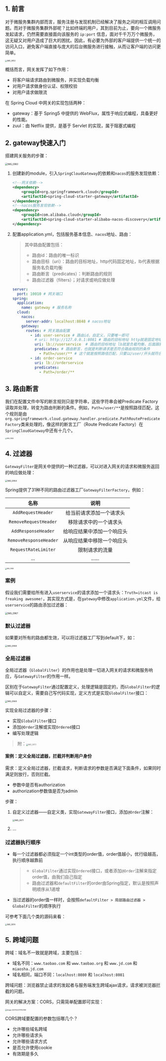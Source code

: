 ## 1. 前言

对于微服务集群内部而言，服务注册与发现机制已经解决了服务之间的相互调用问题。而对于微服务集群外部呢？比如终端的用户，其到目前为止，要向一个微服务发起请求，仍然需要直接面向该服务的 `ip:port` 信息，面对千千万万个微服务，这无疑又对用户造成了巨大的困扰。因此，有必要为外部的客户端提供一个统一的访问入口，避免客户端直接与庞大的后台微服务进行接触，从而让客户端的访问更简单。

<img src="https://chua-n.gitee.io/figure-bed/notebook/JavaWeb/SpringCloud/IMG_0953.JPG" alt="IMG_0953" style="zoom:40%;" />

概括而言，网关发挥了如下作用：

- 将客户端请求路由到微服务，并实现负载均衡
- 对用户请求做身份认证、权限校验
- 对用户请求做限流

在 Spring Cloud 中网关的实现包括两种：

- gateway：基于 Spring5 中提供的 WebFlux，属性于响应式编程，具备更好的性能。
- zuul：由 Netflix 提供，是基于 Servlet 的实现，属于阻塞式编程

## 2. gateway快速入门

搭建网关服务的步骤：

<img src="https://chua-n.gitee.io/figure-bed/notebook/JavaWeb/SpringCloud/IMG_0960.JPG" alt="IMG_0960" style="zoom:50%;" />

1. 创建新的module，引入`SpringCloudGateway`的依赖和`nacos`的服务发现依赖：

    ```xml
    <!--网关依赖-->
    <dependency>
        <groupId>org.springframework.cloud</groupId>
        <artifactId>spring-cloud-starter-gateway</artifactId>
    </dependency>
    <!--nacos服务发现依赖-->
    <dependency>
        <groupId>com.alibaba.cloud</groupId>
        <artifactId>spring-cloud-starter-alibaba-nacos-discovery</artifactId>
    </dependency>
    ```

2. 配置application.yml，包括服务基本信息、`nacos`地址、路由：

    > 其中路由配置包括：
    >
    > - 路由id：路由的唯一标识
    > - 路由目标（uri）：路由的目标地址，http代码固定地址，lb代表根据服务名负载均衡
    > - 路由断言（predicates）：判断路由的规则
    > - 路由过滤器（filters）；对请求或响应做处理

    ```yml
    server:
      port: 10010 # 网关端口
    spring:
      application:
        name: gateway # 服务名称
      cloud:
        nacos:
          server-addr: localhost:8848 # nacos地址
        gateway:
          routes: # 网关路由配置
            - id: user-service # 路由id，自定义，只要唯一即可
              # uri: http://127.0.0.1:8081 # 路由的目标地址 http就是固定地址
              uri: lb://userservice  # 路由的目标地址 lb就是负载均衡，后面跟服务名称
              predicates: # 路由断言，也就是判断请求是否符合路由规则的条件
                - Path=/user/** # 这个就是按照路径匹配，只要以/user/开头就符合要求
            - id: order-service
              uri: lb://orderservice
              predicates:
                - Path=/order/**
    ```

## 3. 路由断言

我们在配置文件中写的断言规则只是字符串，这些字符串会被Predicate Factory读取并处理，转变为路由判断的条件。例如，`Path=/user/**`是按照路径匹配，这个规则是由`org.springframework.cloud.gateway.handler.predicate.PathRoutePredicateFactory`类来处理的，像这样的断言工厂（Route Predicate Factory）在`SpringCloudGateway`中还有十几个。

<img src="https://chua-n.gitee.io/figure-bed/notebook/JavaWeb/SpringCloud/IMG_0963.JPG" alt="IMG_0963" style="zoom:33%;" />

## 4. 过滤器

`GatewayFilter`是网关中提供的一种过滤器，可以对进入网关的请求和微服务返回的响应做处理：

<img src="https://chua-n.gitee.io/figure-bed/notebook/JavaWeb/SpringCloud/IMG_0964.JPG" alt="IMG_0964" style="zoom:45%;" />

Spring提供了31种不同的路由过滤器工厂`GatewayFilterFactory`，例如：

|          名称          |            说明            |
| :--------------------: | :------------------------: |
|   `AddRequestHeader`   |  给当前请求添加一个请求头  |
| `RemoveRequestHeader`  |   移除请求中的一个请求头   |
|  `AddResponseHeader`   | 给响应结果中添加一个响应头 |
| `RemoveResponseHeader` | 从响应结果中移除一个响应头 |
|  `RequestRateLimiter`  |       限制请求的流量       |
|          ...           |           ......           |

<img src="https://chua-n.gitee.io/figure-bed/notebook/JavaWeb/SpringCloud/IMG_0966.JPG" alt="IMG_0966" style="zoom:33%;" />

### 案例

假设我们需要给所有进入`userservice`的请求添加一个请求头：`Truth=itcast is freaking awesome!`，其实现方式是，在`gateway`中修改`application.yml`文件，给`userservice`的路由添加过滤器：

<img src="https://chua-n.gitee.io/figure-bed/notebook/JavaWeb/SpringCloud/IMG_0967.JPG" alt="IMG_0967" style="zoom:50%;" />

### 默认过滤器

如果要对所有的路由都生效，可以将过滤器工厂写到default下，如：

<img src="https://chua-n.gitee.io/figure-bed/notebook/JavaWeb/SpringCloud/IMG_0968.JPG" alt="IMG_0968" style="zoom:45%;" />

### 全局过滤器

全局过滤器（`GlobalFilter`）的作用也是处理一切进入网关的请求和微服务响应，与`GatewayFilter`的作用一样。

区别在于`GatewayFilter`通过配置定义，处理逻辑是固定的，而`GlobalFilter`的逻辑可以自定义，需要自己写代码实现，定义方式是实现`GlobalFilter`接口：

<img src="https://chua-n.gitee.io/figure-bed/notebook/JavaWeb/SpringCloud/IMG_0969.JPG" alt="IMG_0969" style="zoom:45%;" />

实现全局过滤器的步骤：

- 实现`GlobalFilter`接口
- 添加`@Order`注解或实现`Ordered`接口
- 编写处理逻辑

> 附：<img src="https://chua-n.gitee.io/figure-bed/notebook/JavaWeb/SpringCloud/IMG_0973.jpg" alt="IMG_0973" style="zoom:40%;" />

#### 案例：定义全局过滤器，拦截并判断用户身份

需求：定义全局过滤器，拦截请求，判断请求的参数是否满足下面条件，如果同时满足则放行，否则拦截。

- 参数中是否有authorization
- authorization参数值是否为admin

步骤：

1. 自定义过滤器——自定义类，实现`GatewayFilter`接口，添加`@Order`注解：

    <img src="https://chua-n.gitee.io/figure-bed/notebook/JavaWeb/SpringCloud/IMG_0971.JPG" alt="IMG_0971" style="zoom:45%;" />

2. ...

### 过滤器执行顺序

- 每一个过滤器都必须指定一个int类型的order值，order值越小，优行级越高，执行顺序越靠前

    > - `GlobalFilter`通过实现`Ordered`接口，或者添加`@Order`注解来指定order值，由我们自己指定
    > - 路由过滤器和`defaultFilter`的order由Spring指定，默认是按照声明顺序从1递增

- 当过滤器的order值一样时，会按照`defaultFilter > 局部路由过滤器 > GlobalFilter`的顺序执行

可参考下面几个类的源码来看：

<img src="https://chua-n.gitee.io/figure-bed/notebook/JavaWeb/SpringCloud/IMG_0974.JPG" alt="IMG_0974" style="zoom:40%;" />

## 5. 跨域问题

跨域：域名不一致就是跨域，主要包括：

- 域名不同：`www.taobao.com` 和 `www.taobao.org` 和 `www.jd.com` 和 `miaosha.jd.com`
- 域名相同，端口不同：`localhost:8080` 和 `localhost:8081`

跨域问题：浏览器禁止请求的发起者与服务端发生跨域ajax请求，请求被浏览器拦截的问题。

网关的解决方案：CORS，只需简单配置即可实现：

<img src="https://chua-n.gitee.io/figure-bed/notebook/JavaWeb/SpringCloud/image-20211222175152188.png" alt="image-20211222175152188" style="zoom:35%;" />

CORS跨域要配置的参数包括哪几个？

- 允许哪些域名跨域
- 允许哪些请求头
- 允许哪些请求方式
- 是否允许使用cookie
- 有效期是多久